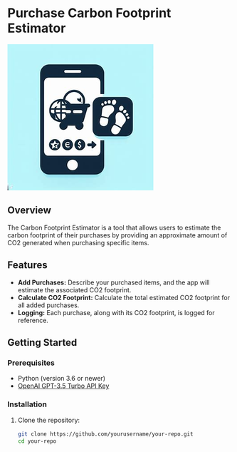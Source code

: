 # Purchase Carbon Footprint Estimator

![Logo](/PCFE.jpg)

## Overview

The Carbon Footprint Estimator is a tool that allows users to estimate the carbon footprint of their purchases by providing an approximate amount of CO2 generated when purchasing specific items.

## Features

- **Add Purchases:** Describe your purchased items, and the app will estimate the associated CO2 footprint.
- **Calculate CO2 Footprint:** Calculate the total estimated CO2 footprint for all added purchases.
- **Logging:** Each purchase, along with its CO2 footprint, is logged for reference.

## Getting Started

### Prerequisites

- Python (version 3.6 or newer)
- [OpenAI GPT-3.5 Turbo API Key](https://platform.openai.com/signup)

### Installation

1. Clone the repository:

   ```bash
   git clone https://github.com/yourusername/your-repo.git
   cd your-repo
